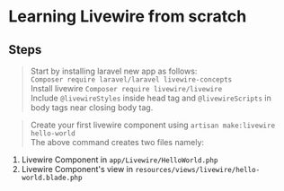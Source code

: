 # Learning Livewire from scratch
## Steps
>Start by installing laravel new app as follows: <br>
```Composer require laravel/laravel livewire-concepts ``` <br>
>Install livewire
```Composer require livewire/livewire``` <br>
>Include ```@livewireStyles``` inside head tag and ```@livewireScripts``` in body tags near closing body tag.

>Create your first livewire component using 
``` artisan make:livewire hello-world ``` <br>
>The above command creates two files namely: <br>
1. Livewire Component in ``` app/Livewire/HelloWorld.php ```
2. Livewire Component's view in  ``` resources/views/livewire/hello-world.blade.php ```


